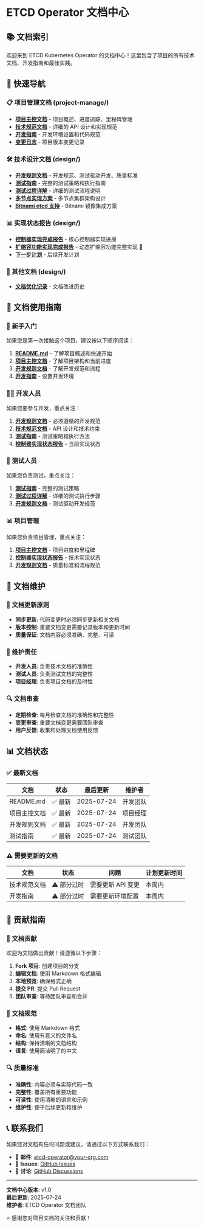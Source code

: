 # ETCD Operator 文档中心

## 📚 文档索引

欢迎来到 ETCD Kubernetes Operator 的文档中心！这里包含了项目的所有技术文档、开发指南和最佳实践。

## 🎯 快速导航

### 📋 项目管理文档 (project-manage/)
- **[项目主控文档](project-manage/PROJECT_MASTER.md)** - 项目概述、进度追踪、里程碑管理
- **[技术规范文档](project-manage/TECHNICAL_SPECIFICATION.md)** - 详细的 API 设计和实现规范
- **[开发指南](project-manage/DEVELOPMENT_GUIDE.md)** - 开发环境设置和代码规范
- **[变更日志](project-manage/CHANGELOG.md)** - 项目版本变更记录

### 🛠️ 技术设计文档 (design/)
- **[开发规则文档](design/DEVELOPMENT_RULES.md)** - 开发规范、测试驱动开发、质量标准
- **[测试指南](design/TESTING_GUIDE.md)** - 完整的测试策略和执行指南
- **[测试过程详解](design/TEST_PROCESS_EXPLANATION.md)** - 详细的测试流程说明
- **[多节点实现方案](design/MULTINODE_IMPLEMENTATION.md)** - 多节点集群架构设计
- **[Bitnami etcd 支持](design/BITNAMI_ETCD_SUPPORT.md)** - Bitnami 镜像集成方案

### 📊 实现状态报告 (design/)
- **[控制器实现完成报告](design/CONTROLLER_IMPLEMENTATION_COMPLETE.md)** - 核心控制器实现进展
- **[扩缩容功能实现完成报告](design/SCALING_IMPLEMENTATION_COMPLETE.md)** - 动态扩缩容功能完整实现 🎉
- **[下一步计划](design/NEXT_STEPS.md)** - 后续开发计划

### 🔧 其他文档 (design/)
- **[文档优化记录](design/DOCUMENTATION_OPTIMIZATION.md)** - 文档改进历史

## 📖 文档使用指南

### 🚀 新手入门
如果您是第一次接触这个项目，建议按以下顺序阅读：

1. **[README.md](../README.md)** - 了解项目概述和快速开始
2. **[项目主控文档](project-manage/PROJECT_MASTER.md)** - 了解项目架构和当前进度
3. **[开发规则文档](design/DEVELOPMENT_RULES.md)** - 了解开发规范和流程
4. **[开发指南](project-manage/DEVELOPMENT_GUIDE.md)** - 设置开发环境

### 👨‍💻 开发人员
如果您要参与开发，重点关注：

1. **[开发规则文档](design/DEVELOPMENT_RULES.md)** - 必须遵循的开发规范
2. **[技术规范文档](project-manage/TECHNICAL_SPECIFICATION.md)** - API 设计和技术约束
3. **[测试指南](design/TESTING_GUIDE.md)** - 测试策略和执行方法
4. **[控制器实现状态报告](design/CONTROLLER_IMPLEMENTATION_COMPLETE.md)** - 当前实现状态

### 🧪 测试人员
如果您负责测试，重点关注：

1. **[测试指南](design/TESTING_GUIDE.md)** - 完整的测试策略
2. **[测试过程详解](design/TEST_PROCESS_EXPLANATION.md)** - 详细的测试执行步骤
3. **[开发规则文档](design/DEVELOPMENT_RULES.md)** - 测试驱动开发规范

### 📊 项目管理
如果您负责项目管理，重点关注：

1. **[项目主控文档](project-manage/PROJECT_MASTER.md)** - 项目进度和里程碑
2. **[控制器实现状态报告](design/CONTROLLER_IMPLEMENTATION_COMPLETE.md)** - 技术实现状态
3. **[开发规则文档](design/DEVELOPMENT_RULES.md)** - 质量标准和流程规范

## 🔄 文档维护

### 📝 文档更新原则
- **同步更新**: 代码变更时必须同步更新相关文档
- **版本控制**: 重要文档变更需要记录版本和更新时间
- **质量保证**: 文档内容必须准确、完整、可读

### 👥 维护责任
- **开发人员**: 负责技术文档的准确性
- **测试人员**: 负责测试文档的完整性
- **项目经理**: 负责项目文档的及时性

### 🔍 文档审查
- **定期检查**: 每月检查文档的准确性和完整性
- **变更审查**: 重要文档变更需要团队审查
- **用户反馈**: 收集和处理文档使用反馈

## 📊 文档状态

### ✅ 最新文档
| 文档 | 状态 | 最后更新 | 维护者 |
|------|------|----------|--------|
| README.md | ✅ 最新 | 2025-07-24 | 开发团队 |
| 项目主控文档 | ✅ 最新 | 2025-07-24 | 项目经理 |
| 开发规则文档 | ✅ 最新 | 2025-07-24 | 开发团队 |
| 测试指南 | ✅ 最新 | 2025-07-24 | 测试团队 |

### ⚠️ 需要更新的文档
| 文档 | 状态 | 问题 | 计划更新时间 |
|------|------|------|-------------|
| 技术规范文档 | ⚠️ 部分过时 | 需要更新 API 变更 | 本周内 |
| 开发指南 | ⚠️ 部分过时 | 需要更新环境配置 | 本周内 |

## 🤝 贡献指南

### 📝 文档贡献
欢迎为文档做出贡献！请遵循以下步骤：

1. **Fork 项目**: 创建项目的分支
2. **编辑文档**: 使用 Markdown 格式编辑
3. **本地预览**: 确保格式正确
4. **提交 PR**: 提交 Pull Request
5. **团队审查**: 等待团队审查和合并

### 📏 文档规范
- **格式**: 使用 Markdown 格式
- **命名**: 使用有意义的文件名
- **结构**: 保持清晰的文档结构
- **语言**: 使用简洁明了的中文

### 🔍 质量标准
- **准确性**: 内容必须与实际代码一致
- **完整性**: 覆盖所有重要功能
- **可读性**: 使用清晰的语言和示例
- **维护性**: 便于后续更新和维护

## 📞 联系我们

如果您对文档有任何问题或建议，请通过以下方式联系我们：

- 📧 **邮件**: etcd-operator@your-org.com
- 🐛 **Issues**: [GitHub Issues](https://github.com/your-org/etcd-k8s-operator/issues)
- 💬 **讨论**: [GitHub Discussions](https://github.com/your-org/etcd-k8s-operator/discussions)

---

**文档中心版本**: v1.0  
**最后更新**: 2025-07-24  
**维护者**: ETCD Operator 文档团队

⭐ 感谢您对项目文档的关注和贡献！
